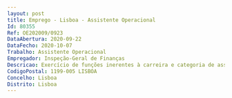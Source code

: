 ```yaml
--- 
layout: post
title: Emprego - Lisboa - Assistente Operacional
Id: 80355
Ref: OE202009/0923
DataAbertura: 2020-09-22
DataFecho: 2020-10-07
Trabalho: Assistente Operacional
Empregador: Inspeção-Geral de Finanças
Descricao: Exercício de funções inerentes à carreira e categoria de assistente operacional, tal como se encontram genericamente descritas no mapa anexo à LTFP e, em especial, o exercício das funções de motorista, deapoio no aprovisionamento, no arquivo e na reprografia. Para o efeito deve, designadamente executar funções de natureza executiva, de carácter manual ou mecânico, com base em diretivas bem definidas e instruções gerais, e com graus de complexidade variáveis, e tarefas de apoio elementares, indispensáveis ao funcionamento do serviço, podendo comportar esforço físico. Também deverá assegurar a responsabilidade pelos equipamentos sob sua guarda e pela sua correta utilização, procedendo, quando necessário, à manutenção e reparação dos mesmos, nomeadamente nos seguintes domínios de atividade a) Apoio à atividade operacional b) Serviço de telefone VOIP e equipamento de reprografia (incluí o controlo e gestão dos stocks do material de reprografia) c) Apoio na organização de eventos, preparação de auditório salas, nomeadamente apoio ao som, iluminação e projeção d) Serviço externo de apoio ao secretariado de direção e do suporte, bem como exercer tarefas de apoio elementares, indispensáveis ao funcionamento da Direção de Serviços e) Desempenhar funções operativas na área da condução de veículos para transporte de passageiros, em circunstâncias de interesse do serviço. Manutenção da viatura que lhe for distribuída. Quando necessário, fazer entregas de correio, mensagens ou pequenos volumes de acordo com as determinações dadas f) Manutenção dos espaços interiores das instalações g) Gestão do arquivo inativo   controlar e registar entradas e saídas de utilizadores documentação h) Proceder à higienização, acondicionamento e instalação da documentação no espaço destinado ao arquivo inativo i) Zelar pela segurança dos bens, equipamentos e instalações do serviço através da comunicação de avarias, danos de equipamentos e materiais em falta j) Prestar apoio aos serviços administrativos, nomeadamente, no expediente diário e no controlo dos materiais do economato  k) Executar outras tarefas de natureza similar que lhe sejam determinadas. Serão valorizados os candidatos com conhecimentos básicos em word e excel e Outlook.
CodigoPostal: 1199-005 LISBOA
Concelho: Lisboa
Distrito: Lisboa
--- 
```

